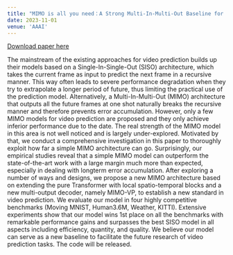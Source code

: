 ```yaml
---
title: "MIMO is all you need：A Strong Multi-In-Multi-Out Baseline for Video Prediction"
date: 2023-11-01
venue: 'AAAI'
---
```


[Download paper here](https://arxiv.org/pdf/2212.04655)

The mainstream of the existing approaches for video prediction builds up their models based on a Single-In-Single-Out (SISO) architecture, which takes the current frame as input to predict the next frame in a recursive manner. This way often leads to severe performance degradation when they try to extrapolate a longer period of future, thus limiting the practical use of the prediction model. Alternatively, a Multi-In-Multi-Out (MIMO) architecture that outputs all the future frames at one shot naturally breaks the recursive manner and therefore prevents error accumulation. However, only a few MIMO models for video prediction are proposed and they only achieve inferior performance due to the date. The real strength of the MIMO model in this area is not well noticed and is largely under-explored. Motivated by that, we conduct a comprehensive investigation in this paper to thoroughly exploit how far a simple MIMO architecture can go. Surprisingly, our empirical studies reveal that a simple MIMO model can outperform the state-of-the-art work with a large margin much more than expected, especially in dealing with longterm error accumulation. After exploring a number of ways and designs, we propose a new MIMO architecture based on extending the pure Transformer with local spatio-temporal blocks and a new multi-output decoder, namely MIMO-VP, to establish a new standard in video prediction. We evaluate our model in four highly competitive benchmarks (Moving MNIST, Human3.6M, Weather, KITTI). Extensive experiments show that our model wins 1st place on all the benchmarks with remarkable performance gains and surpasses the best SISO model in all aspects including efficiency, quantity, and quality. We believe our model can serve as a new baseline to facilitate the future research of video prediction tasks. The code will be released.